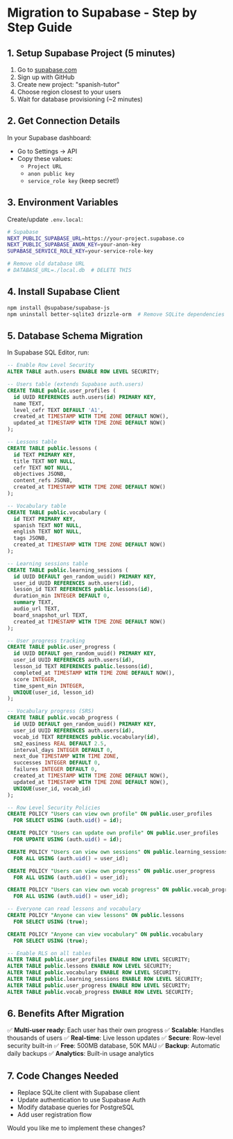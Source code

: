 # Migration to Supabase - Step by Step Guide

## 1. Setup Supabase Project (5 minutes)

1. Go to [supabase.com](https://supabase.com)
2. Sign up with GitHub
3. Create new project: "spanish-tutor"
4. Choose region closest to your users
5. Wait for database provisioning (~2 minutes)

## 2. Get Connection Details

In your Supabase dashboard:
- Go to Settings → API
- Copy these values:
  - `Project URL`
  - `anon public key`
  - `service_role key` (keep secret!)

## 3. Environment Variables

Create/update `.env.local`:
```bash
# Supabase
NEXT_PUBLIC_SUPABASE_URL=https://your-project.supabase.co
NEXT_PUBLIC_SUPABASE_ANON_KEY=your-anon-key
SUPABASE_SERVICE_ROLE_KEY=your-service-role-key

# Remove old database URL
# DATABASE_URL=./local.db  # DELETE THIS
```

## 4. Install Supabase Client

```bash
npm install @supabase/supabase-js
npm uninstall better-sqlite3 drizzle-orm  # Remove SQLite dependencies
```

## 5. Database Schema Migration

In Supabase SQL Editor, run:

```sql
-- Enable Row Level Security
ALTER TABLE auth.users ENABLE ROW LEVEL SECURITY;

-- Users table (extends Supabase auth.users)
CREATE TABLE public.user_profiles (
  id UUID REFERENCES auth.users(id) PRIMARY KEY,
  name TEXT,
  level_cefr TEXT DEFAULT 'A1',
  created_at TIMESTAMP WITH TIME ZONE DEFAULT NOW(),
  updated_at TIMESTAMP WITH TIME ZONE DEFAULT NOW()
);

-- Lessons table
CREATE TABLE public.lessons (
  id TEXT PRIMARY KEY,
  title TEXT NOT NULL,
  cefr TEXT NOT NULL,
  objectives JSONB,
  content_refs JSONB,
  created_at TIMESTAMP WITH TIME ZONE DEFAULT NOW()
);

-- Vocabulary table
CREATE TABLE public.vocabulary (
  id TEXT PRIMARY KEY,
  spanish TEXT NOT NULL,
  english TEXT NOT NULL,
  tags JSONB,
  created_at TIMESTAMP WITH TIME ZONE DEFAULT NOW()
);

-- Learning sessions table
CREATE TABLE public.learning_sessions (
  id UUID DEFAULT gen_random_uuid() PRIMARY KEY,
  user_id UUID REFERENCES auth.users(id),
  lesson_id TEXT REFERENCES public.lessons(id),
  duration_min INTEGER DEFAULT 0,
  summary TEXT,
  audio_url TEXT,
  board_snapshot_url TEXT,
  created_at TIMESTAMP WITH TIME ZONE DEFAULT NOW()
);

-- User progress tracking
CREATE TABLE public.user_progress (
  id UUID DEFAULT gen_random_uuid() PRIMARY KEY,
  user_id UUID REFERENCES auth.users(id),
  lesson_id TEXT REFERENCES public.lessons(id),
  completed_at TIMESTAMP WITH TIME ZONE DEFAULT NOW(),
  score INTEGER,
  time_spent_min INTEGER,
  UNIQUE(user_id, lesson_id)
);

-- Vocabulary progress (SRS)
CREATE TABLE public.vocab_progress (
  id UUID DEFAULT gen_random_uuid() PRIMARY KEY,
  user_id UUID REFERENCES auth.users(id),
  vocab_id TEXT REFERENCES public.vocabulary(id),
  sm2_easiness REAL DEFAULT 2.5,
  interval_days INTEGER DEFAULT 0,
  next_due TIMESTAMP WITH TIME ZONE,
  successes INTEGER DEFAULT 0,
  failures INTEGER DEFAULT 0,
  created_at TIMESTAMP WITH TIME ZONE DEFAULT NOW(),
  updated_at TIMESTAMP WITH TIME ZONE DEFAULT NOW(),
  UNIQUE(user_id, vocab_id)
);

-- Row Level Security Policies
CREATE POLICY "Users can view own profile" ON public.user_profiles
  FOR SELECT USING (auth.uid() = id);

CREATE POLICY "Users can update own profile" ON public.user_profiles
  FOR UPDATE USING (auth.uid() = id);

CREATE POLICY "Users can view own sessions" ON public.learning_sessions
  FOR ALL USING (auth.uid() = user_id);

CREATE POLICY "Users can view own progress" ON public.user_progress
  FOR ALL USING (auth.uid() = user_id);

CREATE POLICY "Users can view own vocab progress" ON public.vocab_progress
  FOR ALL USING (auth.uid() = user_id);

-- Everyone can read lessons and vocabulary
CREATE POLICY "Anyone can view lessons" ON public.lessons
  FOR SELECT USING (true);

CREATE POLICY "Anyone can view vocabulary" ON public.vocabulary
  FOR SELECT USING (true);

-- Enable RLS on all tables
ALTER TABLE public.user_profiles ENABLE ROW LEVEL SECURITY;
ALTER TABLE public.lessons ENABLE ROW LEVEL SECURITY;
ALTER TABLE public.vocabulary ENABLE ROW LEVEL SECURITY;
ALTER TABLE public.learning_sessions ENABLE ROW LEVEL SECURITY;
ALTER TABLE public.user_progress ENABLE ROW LEVEL SECURITY;
ALTER TABLE public.vocab_progress ENABLE ROW LEVEL SECURITY;
```

## 6. Benefits After Migration

✅ **Multi-user ready**: Each user has their own progress
✅ **Scalable**: Handles thousands of users
✅ **Real-time**: Live lesson updates
✅ **Secure**: Row-level security built-in
✅ **Free**: 500MB database, 50K MAU
✅ **Backup**: Automatic daily backups
✅ **Analytics**: Built-in usage analytics

## 7. Code Changes Needed

- Replace SQLite client with Supabase client
- Update authentication to use Supabase Auth
- Modify database queries for PostgreSQL
- Add user registration flow

Would you like me to implement these changes?